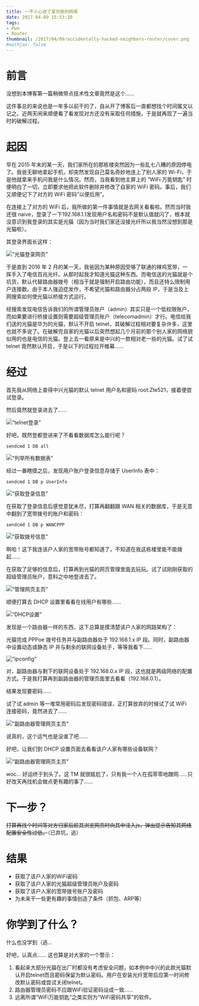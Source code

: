 ```yaml
---
title: 一不小心进了某邻居的网络
date: 2017-04-09 15:53:10
tags: 
- Pwn
- Router
thumbnail: /2017/04/09/accidentally-hacked-neighbors-router/cover.png
#mathjax: false
---
```


# 前言

没想到本博客第一篇稍微带点技术性文章竟然是这个……

这件事总的来说也是一年多以前干的了，自从开了博客后一直都想找个时间属文以记之。近两天闲来顺便看了看发现对方还没有采取任何措施，于是就再现了一遍当时的破解过程。

# 起因

早在 2015 年末的某一天，我们家所在的那栋楼突然因为一些乱七八糟的原因停电了。我爸无聊地拿起手机，却突然发现自己莫名奇妙地连上了别人家的 Wi-Fi，于是他就拿来手机问我是什么情况。然而，当我看到他主屏上的 “WiFi 万能钥匙” 时便明白了一切，立即要求他把此软件删除并修改了自家的 WiFi 密码。事后，我们又顺便记下了对方的 WiFi 密码“以便后用”。

在连接上了对方的 WiFi 后，我所做的第一件事情就是去网关看看啦。然而当时我还很 naive，登录了一下192.168.1.1发现用户名和密码不是默认值就闪了，根本就没意识到我登录的其实是光猫（因为当时我们家还没接光纤所以我当然没想到那是光猫啦）。

其登录界面长这样：

![“光猫登录网页”](accidentally-hacked-neighbors-router/f412_web_login.png)

于是直到 2016 年 2 月的某一天，我爸因为某种原因受够了联通的辣鸡宽带，一挥手入了电信百兆光纤。从那时起我才知道光猫这种东西。而电信送的光猫就是个坑货，默认代替路由器拨号（相当于就是强制开启路由功能），而且还特么限制用户连接数。由于本人强迫症发作，不希望光猫和路由器分占两段 IP，于是当及上网搜索如何使光猫以桥接方式运行。

经搜索发现电信告诉我们的所谓管理员账户（admin）其实只是一个低权限账户，而如果要进行桥接设置则需要超级管理员账户（telecomadmin）才行。电信给我们送的光猫是华为的光猫，默认不开启 telnet，其破解过程相对要复杂许多，这里也就不多说了。在破解完自家的光猫以后突然想起几个月前的那个别人家的网络貌似用的也是电信的光猫。登上去一看原来是中兴的一款相对老一些的光猫。试了试 telnet 竟然默认开启，于是以下的过程拉开帷幕……

# 经过

首先我从网络上查得中兴光猫的默认 telnet 用户名和密码 root:Zte521，接着便尝试登录。

然后竟然就登录进去了……

![“telnet登录”](accidentally-hacked-neighbors-router/f412_telnet_login.png)

好吧，既然登都登进来了不看看数据库怎么能行呢？

```
sendcmd 1 DB all
```

![“列举所有数据表”](accidentally-hacked-neighbors-router/f412_telnet_db_all.png)

经过一番瞎摸之后，发现用户账户登录信息存储于 UserInfo 表中：

```
sendcmd 1 DB p UserInfo
```

![“获取登录信息”](accidentally-hacked-neighbors-router/f412_telnet_db_userinfo.png)

在获取了登录信息后感觉意犹未尽，打算再翻翻跟 WAN 相关的数据库，于是无意中翻到了宽带拨号的账户和密码：

```
sendcmd 1 DB p WANCPPP
```

![“获取拨号信息”](accidentally-hacked-neighbors-router/f412_telnet_db_wancppp.png)

啊哈！这下我连该户人家的宽带账号都知道了，不知道在我这栋楼里能不能拨起……

在获取了足够的信息后，打算再到光猫的网页管理里面去玩玩。试了试刚刚获取的超级管理员账户，意料之中地登进去了。

![“管理网页主页”](accidentally-hacked-neighbors-router/f412_web_homepage.png)

顺便打算去 DHCP 设置里看看在线用户有哪些……

![“DHCP设置”](accidentally-hacked-neighbors-router/f412_web_dhcp.png)

发现是一个路由器一样的东西，这下总算是摸清楚该户人家的网路架构了：

光猫完成 PPPoe 拨号任务并与副路由器处于 192.168.1.x IP 段。同时，副路由器中设置动态或静态 IP 并与剩余的联网设备处于，等等我看下……

![“ipconfig”](accidentally-hacked-neighbors-router/ipconfig.png)

对，副路由器与剩下的联网设备处于 192.168.0.x IP 段，这也就是两级网络的配置方式。于是我打算再到副路由器的管理页面里去看看（192.168.0.1）。

结果发现要密码……

试了试 admin 等一堆常用密码后发现密码错误，正打算放弃的时候试了试 WiFi 连接密码，竟然进去了……

![“副路由器管理网页主页”](accidentally-hacked-neighbors-router/tl-wr882n_web_homepage.png)

说真的，这个运气也是没谁了吧……

好吧，让我们到 DHCP 设置页面去看看该户人家有哪些设备联网？

![“副路由器管理网页主页”](accidentally-hacked-neighbors-router/tl-wr882n_web_dhcp.png)

woc... 好运终于到头了。这 TM 就很尴尬了，只有我一个人在孤零零地蹭网……只好改天再找机会做点更有趣的事了……

# 下一步？

~~打算再找个时间等对方归家后趁其浏览网页时向其中注入js，弹出提示告知其网络配置安全性过低。~~（已弃坑，逃）

# 结果

- 获取了该户人家的WiFi密码
- 获取了该户人家的光猫超级管理员账户及密码
- 获取了该户人家的宽带拨号账户及密码
- 为未来干一些更有趣的事情创造了条件（抓包、ARP等）

# 你学到了什么？

什么也没学到（逃...

好吧，认真点…… 这也算是对大家的一个警示：

1. 看起来大部分光猫在出厂时都没有考虑安全问题，如本例中中兴的此款光猫默认开启telnet而且密码保留为默认密码。用户在安装光纤宽带后应第一时间修改默认密码或尝试关闭telnet。
2. 路由器管理员密码不应跟WiFi验证密码设成一致……
3. 远离所谓“WiFi万能钥匙”之类实则为“WiFi密码共享”的软件。
